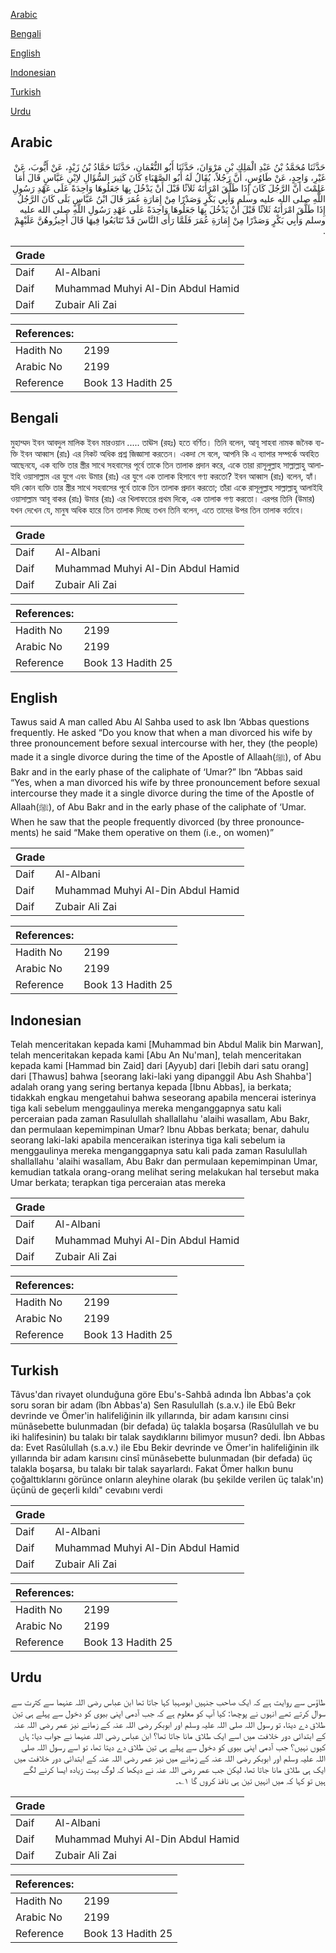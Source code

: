 [Arabic](#arabic)

[Bengali](#bengali)

[English](#english)

[Indonesian](#indonesian)

[Turkish](#turkish)

[Urdu](#urdu)

## Arabic


<div dir="rtl" lang="ar" style={{fontSize:'larger',backgroundColor:'#f8f9fa',padding:20}}>
حَدَّثَنَا مُحَمَّدُ بْنُ عَبْدِ الْمَلِكِ بْنِ مَرْوَانَ، حَدَّثَنَا أَبُو النُّعْمَانِ، حَدَّثَنَا حَمَّادُ بْنُ زَيْدٍ، عَنْ أَيُّوبَ، عَنْ غَيْرِ، وَاحِدٍ، عَنْ طَاوُسٍ، أَنَّ رَجُلاً، يُقَالُ لَهُ أَبُو الصَّهْبَاءِ كَانَ كَثِيرَ السُّؤَالِ لاِبْنِ عَبَّاسٍ قَالَ أَمَا عَلِمْتَ أَنَّ الرَّجُلَ كَانَ إِذَا طَلَّقَ امْرَأَتَهُ ثَلاَثًا قَبْلَ أَنْ يَدْخُلَ بِهَا جَعَلُوهَا وَاحِدَةً عَلَى عَهْدِ رَسُولِ اللَّهِ صلى الله عليه وسلم وَأَبِي بَكْرٍ وَصَدْرًا مِنْ إِمَارَةِ عُمَرَ قَالَ ابْنُ عَبَّاسٍ بَلَى كَانَ الرَّجُلُ إِذَا طَلَّقَ امْرَأَتَهُ ثَلاَثًا قَبْلَ أَنْ يَدْخُلَ بِهَا جَعَلُوهَا وَاحِدَةً عَلَى عَهْدِ رَسُولِ اللَّهِ صلى الله عليه وسلم وَأَبِي بَكْرٍ وَصَدْرًا مِنْ إِمَارَةِ عُمَرَ فَلَمَّا رَأَى النَّاسَ قَدْ تَتَابَعُوا فِيهَا قَالَ أَجِيزُوهُنَّ عَلَيْهِمْ ‏.‏
</div>
<div style={{backgroundColor:'#f8f9fa',padding:20, marginBottom: 10}}><table> <thead> <tr> <th>Grade</th> <th></th> </tr> </thead> <tbody> <tr><td>Daif</td><td>Al-Albani</td></tr><tr><td>Daif</td><td>Muhammad Muhyi Al-Din Abdul Hamid</td></tr><tr><td>Daif</td><td>Zubair Ali Zai</td></tr></tbody></table><table> <thead> <tr> <th>References:</th> <th></th> </tr> </thead> <tbody><tr><td>Hadith No</td><td>2199</td></tr><tr><td>Arabic No</td><td>2199</td></tr><tr><td>Reference</td><td>Book 13 Hadith 25</td></tr></tbody></table></div>

## Bengali


<div dir="ltr" lang="bn" style={{fontSize:'larger',backgroundColor:'#f8f9fa',padding:20}}>
মুহাম্মদ ইবন আবদুল মালিক ইবন মারওয়ান ..... তাঊস (রহঃ) হতে বর্ণিত। তিনি বলেন, আবূ সাহবা নামক জনৈক ব্যক্তি ইবন আব্বাস (রাঃ) এর নিকট অধিক প্রশ্ন জিজ্ঞাসা করতেন। একদা সে বলে, আপনি কি এ ব্যাপার সম্পর্কে অবহিত আছেনযে, এক ব্যক্তি তার স্ত্রীর সাথে সহবাসের পূর্বে তাকে তিন তালাক প্রদান করে, একে তারা রাসূলুল্লাহ সাল্লাল্লাহু আলাইহি ওয়াসাল্লাম এর যুগে এবং উমার (রাঃ) এর যুগে এক তালাক হিসাবে গণ্য করতো? ইবন আব্বাস (রাঃ) বলেন, হ্যাঁ। যদি কোন ব্যক্তি তার স্ত্রীর সাথে সহবাসের পূর্বে তাকে তিন তালাক প্রদান করতো; তাঁরা একে রাসূলুল্লাহ সাল্লাল্লাহু আলাইহি ওয়াসাল্লাম আবূ বাকর (রাঃ) উমার (রাঃ) এর খিলাফতের প্রথম দিকে, এক তালাক গণ্য করতো। এরপর তিনি (উমার) যখন দেখেন যে, মানুষ অধিক হারে তিন তালাক দিচ্ছে তখন তিনি বলেন, এতে তাদের উপর তিন তালাক বর্তাবে।
</div>
<div style={{backgroundColor:'#f8f9fa',padding:20, marginBottom: 10}}><table> <thead> <tr> <th>Grade</th> <th></th> </tr> </thead> <tbody> <tr><td>Daif</td><td>Al-Albani</td></tr><tr><td>Daif</td><td>Muhammad Muhyi Al-Din Abdul Hamid</td></tr><tr><td>Daif</td><td>Zubair Ali Zai</td></tr></tbody></table><table> <thead> <tr> <th>References:</th> <th></th> </tr> </thead> <tbody><tr><td>Hadith No</td><td>2199</td></tr><tr><td>Arabic No</td><td>2199</td></tr><tr><td>Reference</td><td>Book 13 Hadith 25</td></tr></tbody></table></div>

## English


<div dir="ltr" lang="en" style={{fontSize:'larger',backgroundColor:'#f8f9fa',padding:20}}>
Tawus said A man called Abu Al Sahba used to ask Ibn ‘Abbas questions frequently. He asked “Do you know that when a man divorced his wife by three pronouncement before sexual intercourse with her, they (the people) made it a single divorce during the time of the Apostle of Allaah(ﷺ), of Abu Bakr and in the early phase of the caliphate of ‘Umar?” Ibn “Abbas said “Yes, when a man divorced his wife by three pronouncement before sexual intercourse they made it a single divorce during the time of the Apostle of Allaah(ﷺ), of Abu Bakr and in the early phase of the caliphate of ‘Umar. When he saw that the people frequently divorced (by three pronouncements) he said “Make them operative on them (i.e., on women)”
</div>
<div style={{backgroundColor:'#f8f9fa',padding:20, marginBottom: 10}}><table> <thead> <tr> <th>Grade</th> <th></th> </tr> </thead> <tbody> <tr><td>Daif</td><td>Al-Albani</td></tr><tr><td>Daif</td><td>Muhammad Muhyi Al-Din Abdul Hamid</td></tr><tr><td>Daif</td><td>Zubair Ali Zai</td></tr></tbody></table><table> <thead> <tr> <th>References:</th> <th></th> </tr> </thead> <tbody><tr><td>Hadith No</td><td>2199</td></tr><tr><td>Arabic No</td><td>2199</td></tr><tr><td>Reference</td><td>Book 13 Hadith 25</td></tr></tbody></table></div>

## Indonesian


<div dir="ltr" lang="id" style={{fontSize:'larger',backgroundColor:'#f8f9fa',padding:20}}>
Telah menceritakan kepada kami [Muhammad bin Abdul Malik bin Marwan], telah menceritakan kepada kami [Abu An Nu'man], telah menceritakan kepada kami [Hammad bin Zaid] dari [Ayyub] dari [lebih dari satu orang] dari [Thawus] bahwa [seorang laki-laki yang dipanggil Abu Ash Shahba'] adalah orang yang sering bertanya kepada [Ibnu Abbas], ia berkata; tidakkah engkau mengetahui bahwa seseorang apabila mencerai isterinya tiga kali sebelum menggaulinya mereka menganggapnya satu kali perceraian pada zaman Rasulullah shallallahu 'alaihi wasallam, Abu Bakr, dan permulaan kepemimpinan Umar? Ibnu Abbas berkata; benar, dahulu seorang laki-laki apabila menceraikan isterinya tiga kali sebelum ia menggaulinya mereka menganggapnya satu kali pada zaman Rasulullah shallallahu 'alaihi wasallam, Abu Bakr dan permulaan kepemimpinan Umar, kemudian tatkala orang-orang melihat sering melakukan hal tersebut maka Umar berkata; terapkan tiga perceraian atas mereka
</div>
<div style={{backgroundColor:'#f8f9fa',padding:20, marginBottom: 10}}><table> <thead> <tr> <th>Grade</th> <th></th> </tr> </thead> <tbody> <tr><td>Daif</td><td>Al-Albani</td></tr><tr><td>Daif</td><td>Muhammad Muhyi Al-Din Abdul Hamid</td></tr><tr><td>Daif</td><td>Zubair Ali Zai</td></tr></tbody></table><table> <thead> <tr> <th>References:</th> <th></th> </tr> </thead> <tbody><tr><td>Hadith No</td><td>2199</td></tr><tr><td>Arabic No</td><td>2199</td></tr><tr><td>Reference</td><td>Book 13 Hadith 25</td></tr></tbody></table></div>

## Turkish


<div dir="ltr" lang="tr" style={{fontSize:'larger',backgroundColor:'#f8f9fa',padding:20}}>
Tâvus'dan rivayet olunduğuna göre Ebu's-Sahbâ adında İbn Abbas'a çok soru soran bir adam (îbn Abbas'a) Sen Rasulullah (s.a.v.) ile Ebû Bekr devrinde ve Ömer'in halifeliğinin ilk yıllarında, bir adam karısını cinsi münâsebette bulunmadan (bir defada) üç talakla boşarsa (Rasûlullah ve bu iki halifesinin) bu talakı bir talak saydıklarını bilimyor musun? dedi. İbn Abbas da: Evet Rasûlullah (s.a.v.) ile Ebu Bekir devrinde ve Ömer'in halifeliğinin ilk yıllarında bir adam karısını cinsî münâsebette bulunmadan (bir defada) üç talakla boşarsa, bu talakı bir talak sayarlardı. Fakat Ömer halkın bunu çoğalttıklarını görünce onların aleyhine olarak (bu şekilde verilen üç talak'ın) üçünü de geçerli kıldı" cevabını verdi
</div>
<div style={{backgroundColor:'#f8f9fa',padding:20, marginBottom: 10}}><table> <thead> <tr> <th>Grade</th> <th></th> </tr> </thead> <tbody> <tr><td>Daif</td><td>Al-Albani</td></tr><tr><td>Daif</td><td>Muhammad Muhyi Al-Din Abdul Hamid</td></tr><tr><td>Daif</td><td>Zubair Ali Zai</td></tr></tbody></table><table> <thead> <tr> <th>References:</th> <th></th> </tr> </thead> <tbody><tr><td>Hadith No</td><td>2199</td></tr><tr><td>Arabic No</td><td>2199</td></tr><tr><td>Reference</td><td>Book 13 Hadith 25</td></tr></tbody></table></div>

## Urdu


<div dir="rtl" lang="ur" style={{fontSize:'larger',backgroundColor:'#f8f9fa',padding:20}}>
طاؤس سے روایت ہے کہ ایک صاحب جنہیں ابوصہبا کہا جاتا تھا ابن عباس رضی اللہ عنہما سے کثرت سے سوال کرتے تھے انہوں نے پوچھا: کیا آپ کو معلوم ہے کہ جب آدمی اپنی بیوی کو دخول سے پہلے ہی تین طلاق دے دیتا، تو رسول اللہ صلی اللہ علیہ وسلم اور ابوبکر رضی اللہ عنہ کے زمانے نیز عمر رضی اللہ عنہ کے ابتدائی دور خلافت میں اسے ایک طلاق مانا جاتا تھا؟ ابن عباس رضی اللہ عنہما نے جواب دیا: ہاں کیوں نہیں؟ جب آدمی اپنی بیوی کو دخول سے پہلے ہی تین طلاق دے دیتا تھا، تو اسے رسول اللہ صلی اللہ علیہ وسلم اور ابوبکر رضی اللہ عنہ کے زمانے میں نیز عمر رضی اللہ عنہ کے ابتدائی دور خلافت میں ایک ہی طلاق مانا جاتا تھا، لیکن جب عمر رضی اللہ عنہ نے دیکھا کہ لوگ بہت زیادہ ایسا کرنے لگے ہیں تو کہا کہ میں انہیں تین ہی نافذ کروں گا ۱؎۔
</div>
<div style={{backgroundColor:'#f8f9fa',padding:20, marginBottom: 10}}><table> <thead> <tr> <th>Grade</th> <th></th> </tr> </thead> <tbody> <tr><td>Daif</td><td>Al-Albani</td></tr><tr><td>Daif</td><td>Muhammad Muhyi Al-Din Abdul Hamid</td></tr><tr><td>Daif</td><td>Zubair Ali Zai</td></tr></tbody></table><table> <thead> <tr> <th>References:</th> <th></th> </tr> </thead> <tbody><tr><td>Hadith No</td><td>2199</td></tr><tr><td>Arabic No</td><td>2199</td></tr><tr><td>Reference</td><td>Book 13 Hadith 25</td></tr></tbody></table></div>